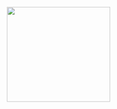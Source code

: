 <p align="center">
<img src="https://files.catbox.moe/7z9ye0.gif"style="width:240px;height:220px;">
